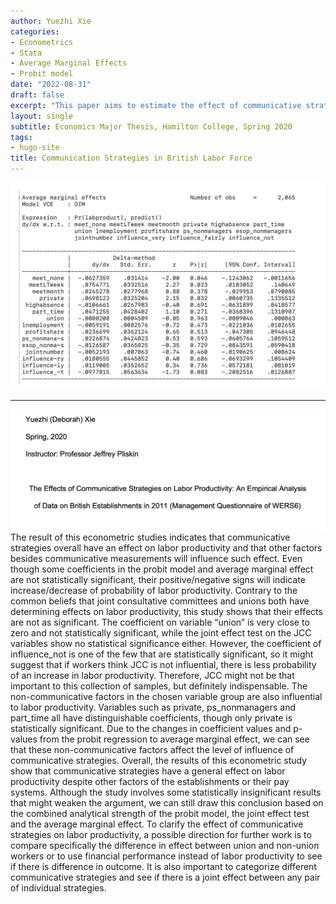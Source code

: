 ```yaml
---
author: Yuezhi Xie
categories:
- Econometrics
- Stata
- Average Marginal Effects
- Probit model
date: "2022-08-31"
draft: false    
excerpt: "This paper aims to estimate the effect of communicative strategies on Labor Productivity based on the data on British Establishments in 2011 using the Management Questionnaire of WERS6 (Workplace Employee Relations Survey), though the labor productivity measurement in the Dataset was subjectively evaluated by managers. I discover that there is an obvious overall effect of communicative strategies on labor productivity, even though the effect of frequency of meeting between workers and senior managers is larger and more statistically significant than that of joint consultative committees. Also, other factors such as the characteristics of the establishments and the pay systems cause slight changes in the effect of communicative strategies and influence labor productivity as well."
layout: single
subtitle: Economics Major Thesis, Hamilton College, Spring 2020
tags:
- hugo-site
title: Communication Strategies in British Labor Force
---
```


![Title](pic1.png)

---

![Average Marginal Effects](pic2.png)
The result of this econometric studies indicates that communicative strategies overall have an effect on labor productivity and that other factors besides communicative measurements will influence such effect. Even though some coefficients in the probit model and average marginal effect are not statistically significant, their positive/negative signs will indicate increase/decrease of probability of labor productivity.
Contrary to the common beliefs that joint consultative committees and unions both have determining effects on labor productivity, this study shows that their effects are not as significant. The coefficient on variable “union” is very close to zero and not statistically significant, while the joint effect test on the JCC variables show no statistical significance either. However, the coefficient of influence_not is one of the few that are statistically significant, so it might suggest that if workers think JCC is not influential, there is less probability of an increase in labor productivity. Therefore, JCC might not be that important to this collection of samples, but definitely indispensable.
The non-communicative factors in the chosen variable group are also influential to labor productivity. Variables such as private, ps_nonmanagers and part_time all have distinguishable coefficients, though only private is statistically significant. Due to the changes in coefficient values and p-values from the probit regression to average marginal effect, we can see that these non-communicative factors affect the level of influence of communicative strategies.
Overall, the results of this econometric study show that communicative strategies have a general effect on labor productivity despite other factors of the establishments or their pay systems. Although the study involves some statistically insignificant results that might weaken the argument, we can still draw this conclusion based on the combined analytical strength of the probit model, the joint effect test and the average marginal effect.
To clarify the effect of communicative strategies on labor productivity, a possible direction for further work is to compare specifically the difference in effect between union and non-union workers or to use financial performance instead of labor productivity to see if there is difference in outcome. It is also important to categorize different communicative strategies and see if there is a joint effect between any pair of individual strategies.


